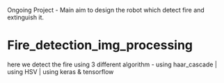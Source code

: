 Ongoing Project - Main aim to design the robot which detect fire and extinguish it.
# Fire_detection_img_processing
here we detect the fire using 3 different algorithm - using haar_cascade | using HSV | using keras &amp; tensorflow 
